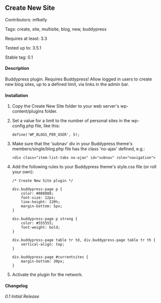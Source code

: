 ## Create New Site

Contributors: mfkelly

Tags: create, site, multisite, blog, new, buddypress

Requires at least: 3.3

Tested up to: 3.5.1

Stable tag: 0.1

#### Description

Buddypress plugin. Requires Buddypress!
Allow logged in users to create new blog sites, up to a defined limit, via links in the admin bar.

#### Installation

1. Copy the Create New Site folder to your web server's wp-content/plugins folder.

2. Set a value for a limit to the number of personal sites in the wp-config.php file, like this: 



    ```
    define('WP_BLOGS_PER_USER', 5);
    ```

3. Make sure that the 'subnav' div in your Buddypress theme's members/single/blog.php file has the class 'no-ajax' defined, e.g.:

    ```
    <div class="item-list-tabs no-ajax" id="subnav" role="navigation">
    ```

4. Add the following rules to your Buddypress theme's style.css file (or roll your own):


    ```
    /* Create New Site plugin */
       
    div.buddypress-page p {
        color: #888888;
        font-size: 12px;
        line-height: 220%;
        margin-bottom: 5px;
    }
    
    div.buddypress-page p strong {
        color: #555555;
        font-weight: bold;
    }
    
    div.buddypress-page table tr td, div.buddypress-page table tr th {
        vertical-align: top;
    }
    
    div.buddypress-page #currentsites {
        margin-bottom: 30px;
    }
    ```


5. Activate the plugin for the network.

#### Changelog

*0.1 Initial Release*